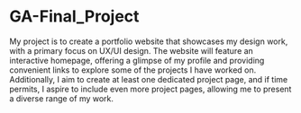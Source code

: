 # GA-Final_Project

My project is to create a portfolio website that showcases my design work, with a primary focus on UX/UI design. The website will feature an interactive homepage, offering a glimpse of my profile and providing convenient links to explore some of the projects I have worked on. Additionally, I aim to create at least one dedicated project page, and if time permits, I aspire to include even more project pages, allowing me to present a diverse range of my work.
